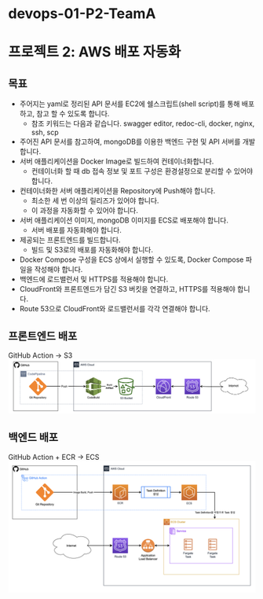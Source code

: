 # devops-01-P2-TeamA
# **프로젝트 2: AWS 배포 자동화**

## **목표**

- 주어지는 yaml로 정리된 API 문서를 EC2에 쉘스크립트(shell script)를 통해 배포하고, 참고 할 수 있도록 합니다.
    - 참조 키워드는 다음과 같습니다.
    swagger editor, redoc-cli, docker, nginx, ssh, scp
- 주어진 API 문서를 참고하여, mongoDB를 이용한 백엔드 구현 및 API 서버를 개발합니다.
- 서버 애플리케이션을 Docker Image로 빌드하여 컨테이너화합니다.
    - 컨테이너화 할 때 db 접속 정보 및 포트 구성은 환경설정으로 분리할 수 있어야 합니다.
- 컨테이너화한 서버 애플리케이션을 Repository에 Push해야 합니다.
    - 최소한 세 번 이상의 릴리즈가 있어야 합니다.
    - 이 과정을 자동화할 수 있어야 합니다.
- 서버 애플리케이션 이미지, mongoDB 이미지를 ECS로 배포해야 합니다.
    - 서버 배포를 자동화해야 합니다.
- 제공되는 프론트엔드를 빌드합니다.
    - 빌드 및 S3로의 배포를 자동화해야 합니다.
- Docker Compose 구성을 ECS 상에서 실행할 수 있도록, Docker Compose 파일을 작성해야 합니다.
- 백엔드에 로드밸런서 및 HTTPS를 적용해야 합니다.
- CloudFront와 프론트엔드가 담긴 S3 버킷을 연결하고, HTTPS를 적용해야 합니다.
- Route 53으로 CloudFront와 로드밸런서를 각각 연결해야 합니다.

## **프론트엔드 배포**

GitHub Action → S3
![frontend](./frontend.png)

## **백엔드 배포**
GitHub Action + ECR → ECS
![backend](./backend.png)
